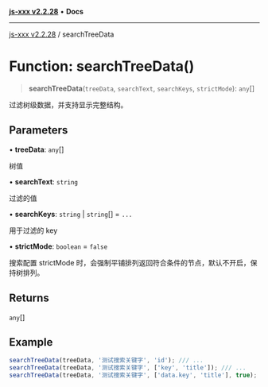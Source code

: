 [**js-xxx v2.2.28**](../README.md) • **Docs**

***

[js-xxx v2.2.28](../README.md) / searchTreeData

# Function: searchTreeData()

> **searchTreeData**(`treeData`, `searchText`, `searchKeys`, `strictMode`): `any`[]

过滤树级数据，并支持显示完整结构。

## Parameters

• **treeData**: `any`[]

树值

• **searchText**: `string`

过滤的值

• **searchKeys**: `string` \| `string`[] = `...`

用于过滤的 key

• **strictMode**: `boolean` = `false`

搜索配置 strictMode 时，会强制平铺排列返回符合条件的节点，默认不开启，保持树排列。

## Returns

`any`[]

## Example

```ts
searchTreeData(treeData, '测试搜索关键字', 'id'); /// ...
searchTreeData(treeData, '测试搜索关键字', ['key', 'title']); /// ...
searchTreeData(treeData, '测试搜索关键字', ['data.key', 'title'], true); /// ...
```
